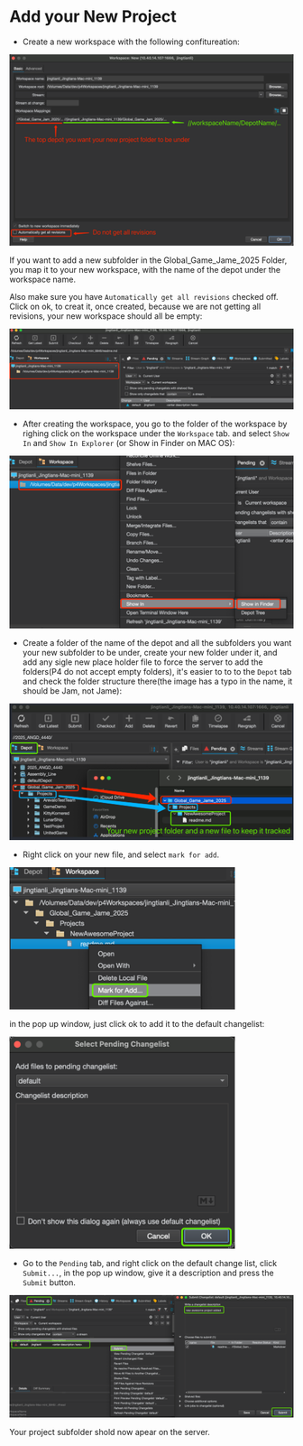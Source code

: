# Add your New Project

* Create a new workspace with the following confitureation:
<img src="Assets/newWorkspaceForNewSubFolderSettings.png">

If you want to add a new subfolder in the Global_Game_Jame_2025 Folder, you map it to your new workspace, with the name of the depot under the workspace name.

Also make sure you have ```Automatically get all revisions``` checked off. Click on ok, to creat it, once created, because we are not getting all revisions, your new workspace should all be empty:

<img src="Assets/noRevisionsMeansShouldBeEmpty.png">


* After creating the workspace, you go to the folder of the workspace by righing click on the workspace under the ```Workspace``` tab. and select ```Show In``` and ```Show In Explorer``` (or Show in Finder on MAC OS):

<img src="Assets/findTheWorkspaceRoot.png">

* Create a folder of the name of the depot and all the subfolders you want your new subfolder to be under,  create your new folder under it, and add any sigle new place holder file to force the server to add the folders(P4 do not accept empty folders), it's easier to to to the ```Depot``` tab and check the folder structure there(the image has a typo in the name, it should be Jam, not Jame):

<img src="Assets/createYourNewProjectFolderAndFile.png"> 

* Right click on your new file, and select ```mark for add```. 

<img src="Assets/MarkAddANewFile.png" width=400>

in the pop up window, just click ok to add it to the default changelist:

<img src="Assets/addNewFileChangeList.png" width=400>

* Go to the ```Pending``` tab, and right click on the default change list, click ```Submit...```, in the pop up window, give it a description and press the ```Submit``` button.

<img src="Assets/submitNewChangelist.png">

Your project subfolder shold now apear on the server.